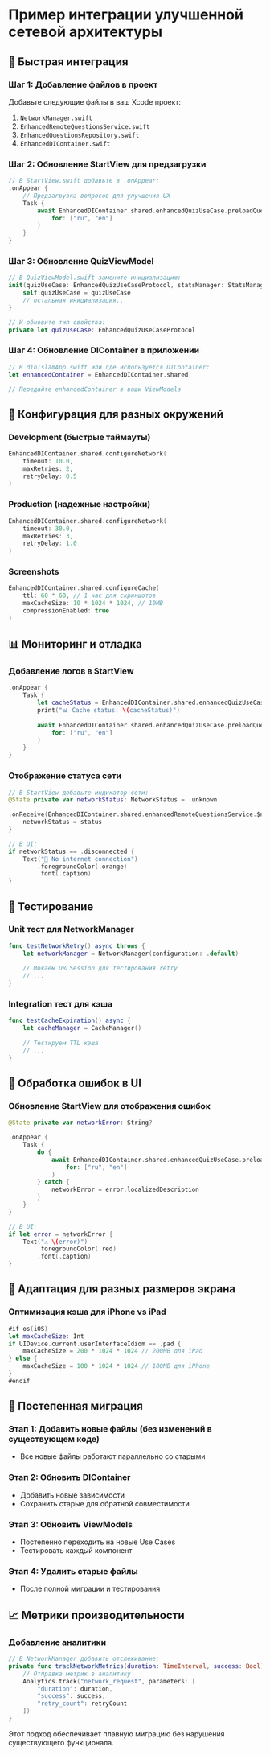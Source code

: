 # Пример интеграции улучшенной сетевой архитектуры

## 🚀 Быстрая интеграция

### Шаг 1: Добавление файлов в проект

Добавьте следующие файлы в ваш Xcode проект:
1. `NetworkManager.swift`
2. `EnhancedRemoteQuestionsService.swift`
3. `EnhancedQuestionsRepository.swift`
4. `EnhancedDIContainer.swift`

### Шаг 2: Обновление StartView для предзагрузки

```swift
// В StartView.swift добавьте в .onAppear:
.onAppear {
    // Предзагрузка вопросов для улучшения UX
    Task {
        await EnhancedDIContainer.shared.enhancedQuizUseCase.preloadQuestions(
            for: ["ru", "en"]
        )
    }
}
```

### Шаг 3: Обновление QuizViewModel

```swift
// В QuizViewModel.swift замените инициализацию:
init(quizUseCase: EnhancedQuizUseCaseProtocol, statsManager: StatsManager, settingsManager: SettingsManager) {
    self.quizUseCase = quizUseCase
    // остальная инициализация...
}

// И обновите тип свойства:
private let quizUseCase: EnhancedQuizUseCaseProtocol
```

### Шаг 4: Обновление DIContainer в приложении

```swift
// В dinIslamApp.swift или где используется DIContainer:
let enhancedContainer = EnhancedDIContainer.shared

// Передайте enhancedContainer в ваши ViewModels
```

## 🔧 Конфигурация для разных окружений

### Development (быстрые таймауты)
```swift
EnhancedDIContainer.shared.configureNetwork(
    timeout: 10.0,
    maxRetries: 2,
    retryDelay: 0.5
)
```

### Production (надежные настройки)
```swift
EnhancedDIContainer.shared.configureNetwork(
    timeout: 30.0,
    maxRetries: 3,
    retryDelay: 1.0
)
```

### Screenshots
```swift
EnhancedDIContainer.shared.configureCache(
    ttl: 60 * 60, // 1 час для скриншотов
    maxCacheSize: 10 * 1024 * 1024, // 10MB
    compressionEnabled: true
)
```

## 📊 Мониторинг и отладка

### Добавление логов в StartView
```swift
.onAppear {
    Task {
        let cacheStatus = EnhancedDIContainer.shared.enhancedQuizUseCase.getCacheStatus()
        print("📊 Cache status: \(cacheStatus)")
        
        await EnhancedDIContainer.shared.enhancedQuizUseCase.preloadQuestions(
            for: ["ru", "en"]
        )
    }
}
```

### Отображение статуса сети
```swift
// В StartView добавьте индикатор сети:
@State private var networkStatus: NetworkStatus = .unknown

.onReceive(EnhancedDIContainer.shared.enhancedRemoteQuestionsService.$networkStatus) { status in
    networkStatus = status
}

// В UI:
if networkStatus == .disconnected {
    Text("📡 No internet connection")
        .foregroundColor(.orange)
        .font(.caption)
}
```

## 🧪 Тестирование

### Unit тест для NetworkManager
```swift
func testNetworkRetry() async throws {
    let networkManager = NetworkManager(configuration: .default)
    
    // Мокаем URLSession для тестирования retry
    // ...
}
```

### Integration тест для кэша
```swift
func testCacheExpiration() async {
    let cacheManager = CacheManager()
    
    // Тестируем TTL кэша
    // ...
}
```

## 🚨 Обработка ошибок в UI

### Обновление StartView для отображения ошибок
```swift
@State private var networkError: String?

.onAppear {
    Task {
        do {
            await EnhancedDIContainer.shared.enhancedQuizUseCase.preloadQuestions(
                for: ["ru", "en"]
            )
        } catch {
            networkError = error.localizedDescription
        }
    }
}

// В UI:
if let error = networkError {
    Text("⚠️ \(error)")
        .foregroundColor(.red)
        .font(.caption)
}
```

## 📱 Адаптация для разных размеров экрана

### Оптимизация кэша для iPhone vs iPad
```swift
#if os(iOS)
let maxCacheSize: Int
if UIDevice.current.userInterfaceIdiom == .pad {
    maxCacheSize = 200 * 1024 * 1024 // 200MB для iPad
} else {
    maxCacheSize = 100 * 1024 * 1024 // 100MB для iPhone
}
#endif
```

## 🔄 Постепенная миграция

### Этап 1: Добавить новые файлы (без изменений в существующем коде)
- Все новые файлы работают параллельно со старыми

### Этап 2: Обновить DIContainer
- Добавить новые зависимости
- Сохранить старые для обратной совместимости

### Этап 3: Обновить ViewModels
- Постепенно переходить на новые Use Cases
- Тестировать каждый компонент

### Этап 4: Удалить старые файлы
- После полной миграции и тестирования

## 📈 Метрики производительности

### Добавление аналитики
```swift
// В NetworkManager добавить отслеживание:
private func trackNetworkMetrics(duration: TimeInterval, success: Bool) {
    // Отправка метрик в аналитику
    Analytics.track("network_request", parameters: [
        "duration": duration,
        "success": success,
        "retry_count": retryCount
    ])
}
```

Этот подход обеспечивает плавную миграцию без нарушения существующего функционала.
